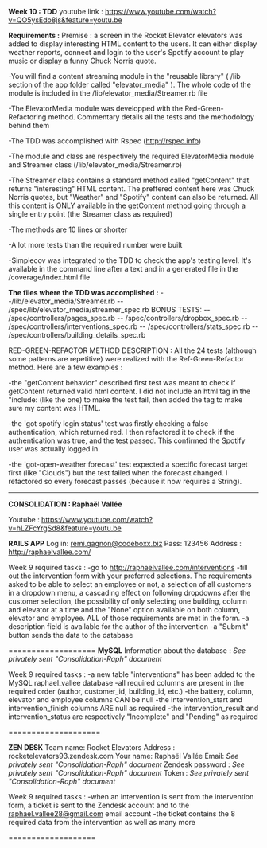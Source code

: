 **Week 10 : TDD**
youtube link : https://www.youtube.com/watch?v=QO5ysEdo8js&feature=youtu.be

**Requirements :** 
Premise : a screen in the Rocket Elevator elevators was added to display interesting HTML content to the users. It can either display weather reports, connect and login to the user's Spotify account to play music or display a funny Chuck Norris quote.

-You will find a content streaming module in the "reusable library" ( /lib section of the app folder called "elevator_media" ). The whole code of the module
is included in the /lib/elevator_media/Streamer.rb file

-The ElevatorMedia module was developped with the Red-Green-Refactoring method. Commentary details all the tests and the methodology
behind them

-The TDD was accomplished with Rspec (http://rspec.info)

-The module and class are respectively the required ElevatorMedia module and Streamer class (/lib/elevator_media/Streamer.rb)

-The Streamer class contains a standard method called "getContent" that returns "interesting" HTML content. The preffered content 
here was Chuck Norris quotes, but "Weather" and "Spotify" content can also be returned. All this content is ONLY available in the getContent method going through a single entry point (the Streamer class as required)

-The methods are 10 lines or shorter

-A lot more tests than the required number were built

-Simplecov was integrated to the TDD to check the app's testing level. It's available in the command line after a text and in a generated file in the /coverage/index.html file

**The files where the TDD was accomplished :** 
--/lib/elevator_media/Streamer.rb 
-- /spec/lib/elevator_media/streamer_spec.rb 
BONUS TESTS:
-- /spec/controllers/pages_spec.rb
-- /spec/controllers/dropbox_spec.rb
-- /spec/controllers/interventions_spec.rb
-- /spec/controllers/stats_spec.rb
-- /spec/controllers/building_details_spec.rb

RED-GREEN-REFACTOR METHOD DESCRIPTION :
All the 24 tests (although some patterns are repetitive) were realized with the Ref-Green-Refactor method. Here are a few examples :

-the "getContent behavior" described first test  was meant to check if getContent returned valid html content. I did not include an html tag in the "include: (like the </div> one) to make the test fail, then added the </div> tag to make sure my content was HTML.

-the 'got spotify login status' test was firstly checking a false authentication, which returned red. I then refactored it to check if the authentication was true, and the test passed. This confirmed the Spotify user was actually logged in. 

-the 'got-open-weather forecast' test expected a specific forecast target first (like "Clouds") but the test failed when the forecast changed. I refactored so every forecast passes (because it now requires a String).


---------------------------------------------------------------------
**CONSOLIDATION : Raphaël Vallée**

Youtube : https://www.youtube.com/watch?v=hLZFcYrgSd8&feature=youtu.be

**RAILS APP**
Log in: remi.gagnon@codeboxx.biz
Pass: 123456
Address : http://raphaelvallee.com/

Week 9 required tasks :
-go to http://raphaelvallee.com/interventions
-fill out the intervention form with your preferred selections. The requirements asked to be able to select an employee or not, a selection of all customers in a dropdown menu, a cascading effect on following dropdowns after the customer selection, the possibility of only selecting one building, column and elevator at a time and the "None" option available on both column, elevator and employee. ALL of those requirements are met in the form.
-a description field is available for the author of the intervention
-a "Submit" button sends the data to the database


===================
**MySQL**
Information about the database : _See privately sent "Consolidation-Raph" document_

Week 9 required tasks : 
-a new table "interventions" has been added to the MySQL raphael_vallee database
-all required columns are present in the required order (author, customer_id, building_id, etc.)
-the battery, column, elevator and employee columns CAN be null 
-the intervention_start and intervention_finish columns ARE null as required
-the intervention_result and intervention_status are respectively "Incomplete" and "Pending" as required

====================

**ZEN DESK**
Team name: Rocket Elevators
Address : rocketelevators93.zendesk.com
Your name: Raphaël Vallée
Email: _See privately sent "Consolidation-Raph" document_
Zendesk password : _See privately sent "Consolidation-Raph" document_
Token : _See privately sent "Consolidation-Raph" document_

Week 9 required tasks :
-when an intervention is sent from the intervention form, a ticket is sent to the Zendesk account and to the raphael.vallee28@gmail.com email account
-the ticket contains the 8 required data from the intervention as well as many more

===================

